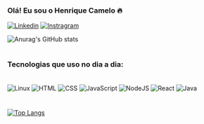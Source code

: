 ### Olá! Eu sou o Henrique Camelo 🔥

[![Linkedin](https://img.shields.io/badge/LinkedIn-0077B5?style=for-the-badge&logo=linkedin&logoColor=white)](https://www.linkedin.com/in/henrique-camelo-109360187/)
[![Instragram](https://img.shields.io/badge/Instagram-E4405F?style=for-the-badge&logo=instagram&logoColor=white)](https://instagram.com/heckv.camelo?igshid=ZDdkNTZiNTM=)

![Anurag's GitHub stats](https://github-readme-stats.vercel.app/api?username=zlHenrique&show_icons=true&theme=tokyonight)

#

### Tecnologias que uso no dia a dia:
<div stile="display: inline_block"><br/>
   <img align="center" alt="Linux" src="https://img.shields.io/badge/Linux-FCC624?style=for-the-badge&logo=linux&logoColor=black" />
   <Img align="center" alt="HTML" src="https://img.shields.io/badge/HTML5-E34F26?style=for-the-badge&logo=html5&logoColor=white" />
   <Img align="center" alt="CSS" src="https://img.shields.io/badge/CSS-239120?&style=for-the-badge&logo=css3&logoColor=white" />
   <Img align="center" alt="JavaScript" src="https://img.shields.io/badge/JavaScript-323330?style=for-the-badge&logo=javascript&logoColor=F7DF1E" />
   <Img align="center" alt="NodeJS" src="https://img.shields.io/badge/Node.js-43853D?style=for-the-badge&logo=node.js&logoColor=white" />
   <Img align="center" alt="React" src="https://img.shields.io/badge/React-20232A?style=for-the-badge&logo=react&logoColor=61DAFB" />
   <img align="center" alt="Java" src="https://img.shields.io/badge/Java-ED8B00?style=for-the-badge&logo=openjdk&logoColor=white" />
</div>
   
   
 
   
   

   
   
   
# 
[![Top Langs](https://github-readme-stats.vercel.app/api/top-langs/?username=zlHenrique&layout=compact&theme=tokyonight)](https://github.com/anuraghazra/github-readme-stats)

